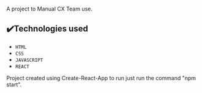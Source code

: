 A project to Manual CX Team use.

## ✔️Technologies used

- ``HTML``
- ``CSS``
- ``JAVASCRIPT``
- ``REACT``

Project created using Create-React-App to run just run the command "npm start".
